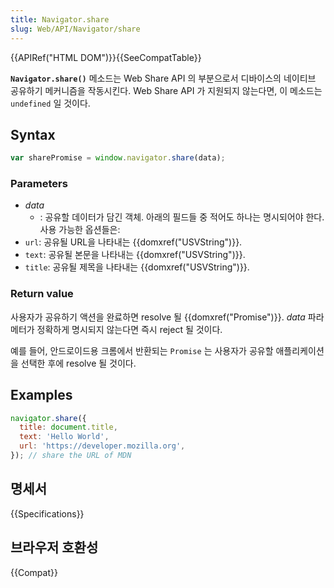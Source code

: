 ```yaml
---
title: Navigator.share
slug: Web/API/Navigator/share
---
```


{{APIRef("HTML DOM")}}{{SeeCompatTable}}

**`Navigator.share()`** 메소드는 Web Share API 의 부분으로서 디바이스의 네이티브 공유하기 메커니즘을 작동시킨다. Web Share API 가 지원되지 않는다면, 이 메소드는 `undefined` 일 것이다.

## Syntax

```js
var sharePromise = window.navigator.share(data);
```

### Parameters

- _data_
  - : 공유할 데이터가 담긴 객체. 아래의 필드들 중 적어도 하나는 명시되어야 한다. 사용 가능한 옵션들은:
- `url`: 공유될 URL을 나타내는 {{domxref("USVString")}}.
- `text`: 공유될 본문을 나타내는 {{domxref("USVString")}}.
- `title`: 공유될 제목을 나타내는 {{domxref("USVString")}}.

### Return value

사용자가 공유하기 액션을 완료하면 resolve 될 {{domxref("Promise")}}. _data_ 파라메터가 정확하게 명시되지 않는다면 즉시 reject 될 것이다.

예를 들어, 안드로이드용 크롬에서 반환되는 `Promise` 는 사용자가 공유할 애플리케이션을 선택한 후에 resolve 될 것이다.

## Examples

```js
navigator.share({
  title: document.title,
  text: 'Hello World',
  url: 'https://developer.mozilla.org',
}); // share the URL of MDN
```

## 명세서

{{Specifications}}

## 브라우저 호환성

{{Compat}}
